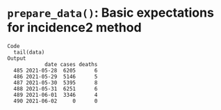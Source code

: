# `prepare_data()`: Basic expectations for incidence2 method

    Code
      tail(data)
    Output
                date cases deaths
      485 2021-05-28  6205      6
      486 2021-05-29  5146      5
      487 2021-05-30  5395      8
      488 2021-05-31  6251      6
      489 2021-06-01  3346      4
      490 2021-06-02     0      0

